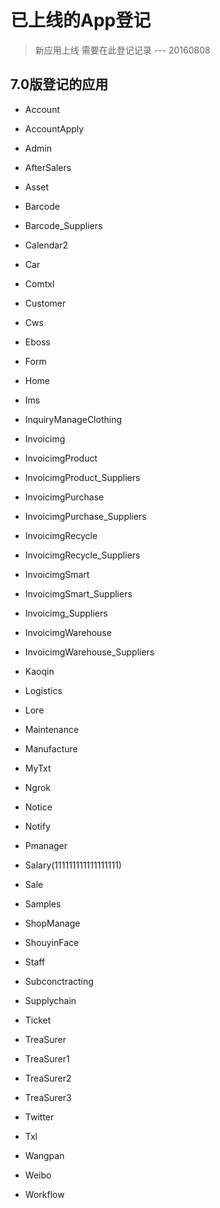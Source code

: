 # 已上线的App登记
>  新应用上线 需要在此登记记录     ---  20160808

## 7.0版登记的应用  

- Account

- AccountApply

- Admin

- AfterSalers

- Asset

- Barcode

- Barcode_Suppliers

- Calendar2

- Car

- Comtxl
- Customer
- Cws
- Eboss
- Form

- Home

- Ims

- InquiryManageClothing

- Invoicimg

- InvoicimgProduct

- InvoicimgProduct_Suppliers

- InvoicimgPurchase

- InvoicimgPurchase_Suppliers
- InvoicimgRecycle
- InvoicimgRecycle_Suppliers
- InvoicimgSmart
- InvoicimgSmart_Suppliers
- Invoicimg_Suppliers
- InvoicimgWarehouse
- InvoicimgWarehouse_Suppliers
- Kaoqin

- Logistics
- Lore
- Maintenance
- Manufacture
- MyTxt
- Ngrok
- Notice
- Notify

- Pmanager

- Salary(111111111111111111)
- Sale

- Samples
- ShopManage

- ShouyinFace
- Staff

- Subconctracting
- Supplychain
- Ticket

- TreaSurer
- TreaSurer1
- TreaSurer2
- TreaSurer3
- Twitter
- Txl
- Wangpan
- Weibo
- Workflow
